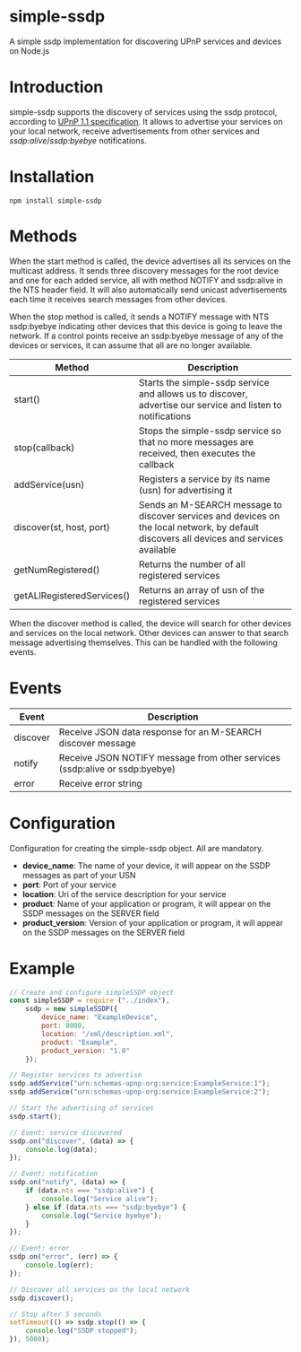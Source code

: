 # simple-ssdp

A simple ssdp implementation for discovering UPnP services and devices on Node.js

# Introduction

simple-ssdp supports the discovery of services using the ssdp protocol, according to [UPnP 1.1 specification](http://upnp.org/specs/arch/UPnP-arch-DeviceArchitecture-v1.1.pdf). It allows to advertise your services on your local network, receive advertisements from other services and *ssdp:alive*/*ssdp:byebye* notifications.

# Installation

```shell
npm install simple-ssdp
```

# Methods

When the start method is called, the device advertises all its services on the multicast address. It sends three discovery messages for the root device and one for each added service, all with method NOTIFY and ssdp:alive in the NTS header field. It will also automatically send unicast advertisements each time it receives search messages from other devices.

When the stop method is called, it sends a NOTIFY message with NTS ssdp:byebye indicating other devices that this device is going to leave the network. If a control points receive an ssdp:byebye message of any of the devices or services, it can assume that all are no longer available.

| Method                     | Description                                                                                                 |
|----------------------------|-------------------------------------------------------------------------------------------------------------|
| start()                    | Starts the simple-ssdp service and allows us to discover, advertise our service and listen to notifications |
| stop(callback)             | Stops the simple-ssdp service so that no more messages are received, then executes the callback             |
| addService(usn)            | Registers a service by its name (usn) for advertising it                                                    |
| discover(st, host, port)   | Sends an M-SEARCH message to discover services and devices on the local network, by default discovers all devices and services available  |
| getNumRegistered()         | Returns the number of all registered services                                                               |
| getALlRegisteredServices() | Returns an array of usn of the registered services                                                          |

When the discover method is called, the device will search for other devices and services on the local network. Other devices can answer to that search message advertising themselves. This can be handled with the following events.

# Events

| Event    | Description                                                                 |
|----------|-----------------------------------------------------------------------------|
| discover | Receive JSON data response for an M-SEARCH discover message                 |
| notify   | Receive JSON NOTIFY message from other services (ssdp:alive or ssdp:byebye) |
| error    | Receive error string                                                        |

# Configuration

Configuration for creating the simple-ssdp object. All are mandatory.
- **device_name**: The name of your device, it will appear on the SSDP messages as part of your USN
- **port**: Port of your service
- **location**: Uri of the service description for your service
- **product**: Name of your application or program, it will appear on the SSDP messages on the SERVER field
- **product_version**: Version of your application or program, it will appear on the SSDP messages on the SERVER field

# Example

```js
// Create and configure simpleSSDP object
const simpleSSDP = require ("../index"),
    ssdp = new simpleSSDP({
        device_name: "ExampleDevice",
        port: 8000,
        location: "/xml/description.xml",
        product: "Example",
        product_version: "1.0"
    });

// Register services to advertise
ssdp.addService("urn:schemas-upnp-org:service:ExampleService:1");
ssdp.addService("urn:schemas-upnp-org:service:ExampleService:2");

// Start the advertising of services
ssdp.start();

// Event: service discovered
ssdp.on("discover", (data) => {
    console.log(data);
});

// Event: notification
ssdp.on("notify", (data) => {
    if (data.nts === "ssdp:alive") {
        console.log("Service alive");
    } else if (data.nts === "ssdp:byebye") {
        console.log("Service byebye");
    }
});

// Event: error
ssdp.on("error", (err) => {
    console.log(err);
});

// Discover all services on the local network
ssdp.discover();

// Stop after 5 seconds
setTimeout(() => ssdp.stop(() => {
    console.log("SSDP stopped");
}), 5000);
```

